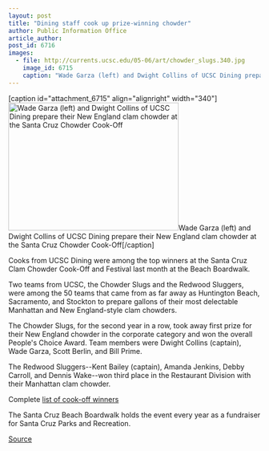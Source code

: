 ```yaml
---
layout: post
title: "Dining staff cook up prize-winning chowder"
author: Public Information Office
article_author: 
post_id: 6716
images:
  - file: http://currents.ucsc.edu/05-06/art/chowder_slugs.340.jpg
    image_id: 6715
    caption: "Wade Garza (left) and Dwight Collins of UCSC Dining prepare their New England clam chowder at the Santa Cruz Chowder Cook-Off"
---
```


[caption id="attachment_6715" align="alignright" width="340"]<a href="http://dev-ucsc-news.pantheonsite.io/wp-content/uploads/2006/03/chowder_slugs.340.jpg"><img class="size-full wp-image-6715" src="http://dev-ucsc-news.pantheonsite.io/wp-content/uploads/2006/03/chowder_slugs.340.jpg" alt="Wade Garza (left) and Dwight Collins of UCSC Dining prepare their New England clam chowder at the Santa Cruz Chowder Cook-Off" width="340" height="255" /></a>Wade Garza (left) and Dwight Collins of UCSC Dining prepare their New England clam chowder at the Santa Cruz Chowder Cook-Off[/caption]
<a name="content" id="content"></a><br>
<p>
  Cooks from UCSC Dining were among the top winners at the Santa Cruz Clam Chowder Cook-Off and Festival last month at the Beach Boardwalk.
</p>
<p>
  Two teams from UCSC, the Chowder Slugs and the Redwood Sluggers, were among the 50 teams that came from as far away as Huntington Beach, Sacramento, and Stockton to prepare gallons of their most delectable Manhattan and New England-style clam chowders.
</p>
<p>
  The Chowder Slugs, for the second year in a row, took away first prize for their New England chowder in the corporate category and won the overall People's Choice Award. Team members were Dwight Collins (captain), Wade Garza, Scott Berlin, and Bill Prime.
</p>
<p>
  The Redwood Sluggers--Kent Bailey (captain), Amanda Jenkins, Debby Carroll, and Dennis Wake--won third place in the Restaurant Division with their Manhattan clam chowder.
</p>
<p>
  Complete <a href="http://www.beachboardwalk.com/01_concerts.html">list of cook-off winners</a>
</p>
<p>
  The Santa Cruz Beach Boardwalk holds the event every year as a fundraiser for Santa Cruz Parks and Recreation.
</p>
<p><a href="http://www1.ucsc.edu/currents/05-06/03-06/brief-chowder.asp" title="Permalink to brief-chowder">Source</a></p>
